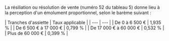 La résiliation ou résolution de vente (numéro 52 du tableau 5) donne lieu à la perception d'un émolument proportionnel, selon le barème suivant :


  

  



| 
Tranches d'assiette | 
Taux applicable |
| --- | --- |
| 
De 0 à 6 500 € | 
1,935 % |
| 
De 6 500 € à 17 000 € | 
0,799 % |
| 
De 17 000 € à 60 000 € | 
0,532 % |
| 
Plus de 60 000 € | 
0,399 % |

